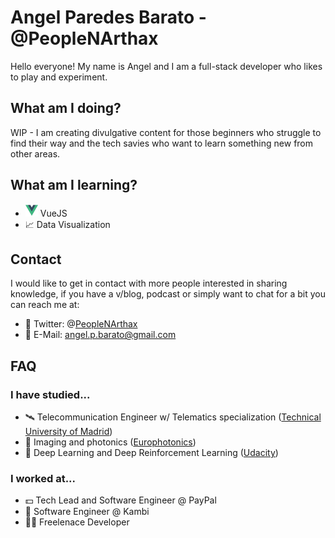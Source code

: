 # Angel Paredes Barato - @PeopleNArthax

Hello everyone! My name is Angel and I am a full-stack developer who likes to play and experiment.

## What am I doing?

WIP - I am creating divulgative content for those beginners who struggle to find their way and the tech savies who want to learn something new from other areas.

## What am I learning?

- <img height="20" src="https://raw.githubusercontent.com/github/explore/80688e429a7d4ef2fca1e82350fe8e3517d3494d/topics/vue/vue.png"> VueJS 
- 📈 Data Visualization

## Contact 
I would like to get in contact with more people interested in sharing knowledge, if you have a v/blog, podcast or simply want to chat for a bit you can reach me at:
- 🦜 Twitter: @[PeopleNArthax](https://twitter.com/peoplenarthax)
- 📧 E-Mail: [angel.p.barato@gmail.com](mailto:angel.p.barato@gmail.com)


## FAQ

### I have studied...
- 🛰 Telecommunication Engineer w/ Telematics specialization ([Technical University of Madrid](http://www.upm.es/internacional))
- 🔎 Imaging and photonics ([Europhotonics](https://www.europhotonics.org/wordpress/))
- 🧠 Deep Learning and Deep Reinforcement Learning ([Udacity](https://www.udacity.com/))

### I worked at...
- 💵 Tech Lead and Software Engineer @ PayPal
- 🏅 Software Engineer @ Kambi
- 👨‍🔬 Freelenace Developer
